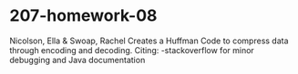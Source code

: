 # 207-homework-08

Nicolson, Ella & Swoap, Rachel
Creates a Huffman Code to compress data through encoding and decoding. 
Citing:
-stackoverflow for minor debugging and Java documentation
